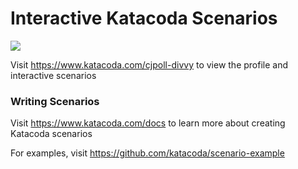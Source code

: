 # Interactive Katacoda Scenarios

[![](http://shields.katacoda.com/katacoda/cjpoll-divvy/count.svg)](https://www.katacoda.com/cjpoll-divvy "Get your profile on Katacoda.com")

Visit https://www.katacoda.com/cjpoll-divvy to view the profile and interactive scenarios

### Writing Scenarios
Visit https://www.katacoda.com/docs to learn more about creating Katacoda scenarios

For examples, visit https://github.com/katacoda/scenario-example

